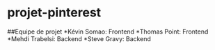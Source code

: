 # projet-pinterest

##Equipe de projet
*Kévin Somao: Frontend
*Thomas Point: Frontend
*Mehdi Trabelsi: Backend
*Steve Gravy: Backend